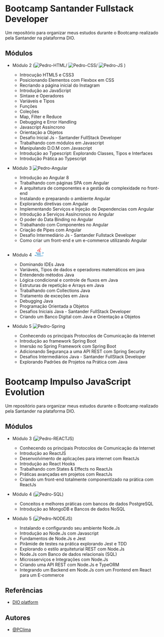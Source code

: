 
# Bootcamp Santander Fullstack Developer

Um repositório para organizar meus estudos durante o Bootcamp realizado pela Santander na plataforma DIO.

## Módulos

- Módulo 2 (<img alt="Pedro-HTML" height="30" width="40" src="https://cdn.jsdelivr.net/gh/devicons/devicon/icons/html5/html5-original.svg" />/
            <img alt="Pedro-CSS" height="30" width="40" src="https://cdn.jsdelivr.net/gh/devicons/devicon/icons/css3/css3-original.svg" />/
            <img alt="Pedro-JS" height="30" width="40" src="https://cdn.jsdelivr.net/gh/devicons/devicon/icons/javascript/javascript-original.svg" /> )
    - Introcução HTML5 e CSS3
    - Posicionando Elementos com Flexbox em CSS
    - Recriando a página inicial do Instagram
    - Introdução ao JavaScript
    - Sintaxe e Operadores
    - Variáveis e Tipos
    - Funções
    - Coleções
    - Map, Filter e Reduce
    - Debugging e Error Handling
    - Javascript Assíncrono
    - Orientação a Objetos
    - Desafio Inicial Js - Santander FullStack Developer
    - Trabalhando com módulos em Javascript
    - Manipulando D.O.M com Javascript
    - Introdução ao Typescript: Explorando Classes, Tipos e Interfaces
    - Introdução Prática ao Typescript

- Módulo 3 <img alt="Pedro-Angular" height="30" width="40" src="https://cdn.jsdelivr.net/gh/devicons/devicon/icons/angularjs/angularjs-original.svg" />
    - Introdução ao Angular 8
    - Trabalhando com páginas SPA com Angular 
    - A arquitetura de componentes e a gestão da complexidade no front-end
    - Instalando e preparando o ambiente Angular
    - Explorando diretivas com Angular
    - Implementando Serviços e Injeção de Dependencias com Angular
    - Introdução a Serviços Assíncronos no Angular
    - O poder do Data Binding no Angular
    - Trabalhando com Componentes no Angular
    - Criação de Pipes com Angular
    - Desafio Intermediário Js - Santander Fullstack Developer
    - Como criar um front-end e um e-commerce utilizando Angular

- Módulo 4 <img alt="Pedro-Java" height="30" width="40" src="https://raw.githubusercontent.com/devicons/devicon/master/icons/java/java-original.svg">
    - Dominando IDEs Java
    - Variáveis, Tipos de dados e operadores matemáticos em java
    - Entendendo métodos Java
    - Lógica condicional e controle de fluxos em Java
    - Estruturas de repetição e Arrays em Java
    - Trabalhando com Collections Java
    - Tratamento de exceções em Java
    - Debugging Java
    - Programação Orientada a Objetos
    - Desafios Iniciais Java - Santander FullStack Developer
    - Criando um Banco Digital com Java e Orientação a Objetos

- Módulo 5 <img alt="Pedro-Spring" height="30" width="40" src="https://cdn.jsdelivr.net/gh/devicons/devicon/icons/spring/spring-original.svg" />          
    - Conhecendo os principais Protocolos de Comunicação da Internet
    - Introdução ao framework Spring Boot
    - Imersão no Spring Framework com Spring Boot
    - Adicionando Segurança a uma API REST com Spring Security
    - Desafios Intermediários Java - Santander FullStack Developer
    - Explorando Padrões de Projetos na Prática com Java
  
# Bootcamp Impulso JavaScript Evolution

Um repositório para organizar meus estudos durante o Bootcamp realizado pela Santander na plataforma DIO.

## Módulos
- Módulo 3 (<img alt="Pedro-REACTJS" height="30" width="40" src="https://cdn.jsdelivr.net/gh/devicons/devicon/icons/react/react-original.svg" />)
    - Conhecendo os principais Protocolos de Comunicação da Internet
    - Introdução ao ReactJS
    - Desenvolvimento de aplicações para internet com ReactJs
    - Introdução ao React Hooks
    - Trabalhando com States & Effects no ReactJs
    - Práticas avançadas em projetos com ReactJs
    - Criando um front-end totalmente componentizado na prática com ReactJs

- Módulo 4 (<img alt="Pedro-SQL" height="30" width="40" src="https://cdn.jsdelivr.net/gh/devicons/devicon/icons/sql/sql-original.svg" />)
    - Conceitos e melhores práticas com bancos de dados PostgreSQL
    - Introdução ao MongoDB e Bancos de dados NoSQL

- Módulo 5 (<img alt="Pedro-NODEJS" height="30" width="40" src="https://cdn.jsdelivr.net/gh/devicons/devicon/icons/nodejs/nodejs-original.svg" />)
    - Instalando e configurando seu ambiente Node.Js
    - Introdução ao Node.Js com Javascript
    - Fundamentos de Node.Js e Jest
    - Pirâmide de testes na prática explorando Jest e TDD
    - Explorando o estilo arquiteturial REST com Node.Js
    - Node.Js com Banco de dados relacionais (SQL)
    - Microsserviços e Integrações com Node.Js
    - Criando uma API REST com Node.Js e TypeORM
    - Integrando um Backend em Node.Js com um Frontend em React para um E-commerce
## Referências

 - [DIO platform](https://www.dio.me)
## Autores

- [@PClima](https://www.github.com/PClima)


